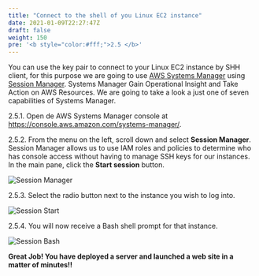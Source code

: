 ```yaml
---
title: "Connect to the shell of you Linux EC2 instance"
date: 2021-01-09T22:27:47Z
draft: false
weight: 150
pre: '<b style="color:#fff;">2.5 </b>'
---
```

You can use the key pair to connect to your Linux EC2 instance by SHH client, for this purpose we are going to use [AWS Systems Manager](https://aws.amazon.com/systems-manager/) using [Session Manager](https://docs.aws.amazon.com/systems-manager/latest/userguide/session-manager.html).
Systems Manager Gain Operational Insight and Take Action on AWS Resources. We are going to take a look a just one of seven capabilities of Systems Manager.

2.5.1\. Open de AWS Systems Manager console at https://console.aws.amazon.com/systems-manager/. 

2.5.2\. From the menu on the left, scroll down and select **Session Manager**. Session Manager allows us to use IAM roles and policies to determine who has console access without having to manage SSH keys for our instances. In the main pane, click the **Start session** button. 

![Session Manager](../images/sm-home.png)

2.5.3\. Select the radio button next to the instance you wish to log into.

![Session Start](../images/sm-start.png)

2.5.4\. You will now receive a Bash shell prompt for that instance.

![Session Bash](../images/sm-bash.png)

**Great Job! You have deployed a server and launched a web site in a matter of minutes!!**